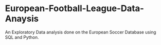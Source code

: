 # European-Football-League-Data-Anaysis
An Exploratory Data analysis done on the European Soccer Database using SQL and Python.
